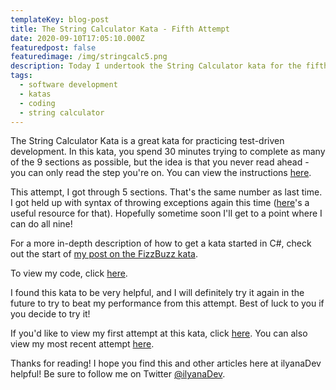 ```yaml
---
templateKey: blog-post
title: The String Calculator Kata - Fifth Attempt
date: 2020-09-10T17:05:10.000Z
featuredpost: false
featuredimage: /img/stringcalc5.png
description: Today I undertook the String Calculator kata for the fifth time. I got through five of nine sections in the 30 minutes provided.
tags:
  - software development
  - katas
  - coding
  - string calculator
---
```


The String Calculator Kata is a great kata for practicing test-driven development. In this kata, you spend 30 minutes trying to complete as many of the 9 sections as possible, but the idea is that you never read ahead - you can only read the step you're on. You can view the instructions [here](https://github.com/ardalis/kata-catalog/blob/master/katas/String%20Calculator.md).

This attempt, I got through 5 sections. That's the same number as last time. I got held up with syntax of throwing exceptions again this time ([here](https://docs.microsoft.com/en-us/dotnet/csharp/programming-guide/exceptions/creating-and-throwing-exceptions)'s a useful resource for that). Hopefully sometime soon I'll get to a point where I can do all nine!

For a more in-depth description of how to get a kata started in C#, check out the start of [my post on the FizzBuzz kata](https://ilyana.dev/blog/2020-06-22-fizzbuzz-kata-PPP/).

To view my code, click [here](https://github.com/ilyanaDev/KataPractice/tree/master/StringCalculator/2020-09-10).

I found this kata to be very helpful, and I will definitely try it again in the future to try to beat my performance from this attempt. Best of luck to you if you decide to try it!

If you'd like to view my first attempt at this kata, click [here](https://ilyana.dev/blog/2020-06-22-string-calculator-kata-firsttry/). You can also view my most recent attempt [here](https://github.com/ilyanaDev/KataPractice/tree/master/StringCalculator/2020-08-20).

Thanks for reading! I hope you find this and other articles here at ilyanaDev helpful! Be sure to follow me on Twitter [@ilyanaDev](https://twitter.com/ilyanaDev).

